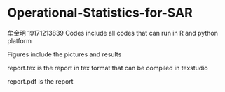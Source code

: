 # Operational-Statistics-for-SAR
牟金明 19171213839
Codes include all codes that can run in R and python platform

Figures include the pictures and results

report.tex is the report in tex format that can be compiled in texstudio

report.pdf is the report

